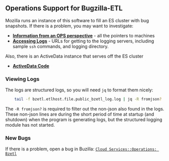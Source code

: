

## Operations Support for Bugzilla-ETL

Mozilla runs an instance of this software to fill an ES cluster with bug snapshots. If there is a problem, you may want to investigate:

- **[Information from an OPS perspective](https://mana.mozilla.org/wiki/pages/viewpage.action?pageId=83788855)** - all the pointers to machines
- **[Accessing Logs](https://mana.mozilla.org/wiki/display/SVCOPS/Accessing+the+logging+bastions+and+rawlogs+hosts)** - URLs for getting to the logging servers, including sample `ssh` commands, and logging directory.

Also, there is an ActiveData instance that serves off the ES cluster

- **[ActiveData Code](https://github.com/mozilla/ActiveData)**
 
### Viewing Logs

The logs are structured logs, so you will need `jq` to format them nicely:

```bash
    tail -f bzetl.etlhost.file.public_bzetl_log.log | jq -R fromjson?
```

The `-R fromjson?` is required to filter out the non-json also found in the logs. These non-json lines are during the short period of time at startup (and shutdown) when the program is generating logs, but the structured logging module has not started.

### New Bugs

If there is a problem, open a bug in Buzilla: [`Cloud Services::Operations: Bzetl`](https://bugzilla.mozilla.org/enter_bug.cgi?product=Cloud%20Services&component=Operations%3A%20Bzetl)


